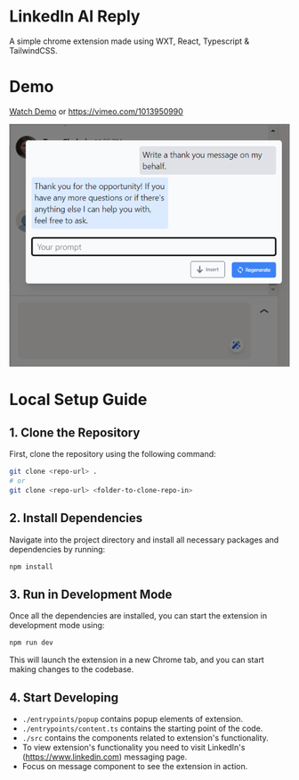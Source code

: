 # LinkedIn AI Reply

A simple chrome extension made using WXT, React, Typescript & TailwindCSS.

# Demo

[Watch Demo](https://vimeo.com/1013950990) or https://vimeo.com/1013950990

![Demo Image](./public/Demo-Image.png)

# Local Setup Guide

## 1. Clone the Repository
First, clone the repository using the following command:

```bash
git clone <repo-url> .
# or
git clone <repo-url> <folder-to-clone-repo-in>
```

## 2. Install Dependencies
Navigate into the project directory and install all necessary packages and dependencies by running:

```bash
npm install
```

## 3. Run in Development Mode
Once all the dependencies are installed, you can start the extension in development mode using:

```bash
npm run dev
```
This will launch the extension in a new Chrome tab, and you can start making changes to the codebase.

## 4. Start Developing
- `./entrypoints/popup` contains popup elements of extension.
 - `./entrypoints/content.ts` contains the starting point of the code.
 - `./src` contains the components related to extension's functionality.
 - To view extension's functionality you need to visit LinkedIn's (https://www.linkedin.com) messaging page.
 - Focus on message component to see the extension in action.